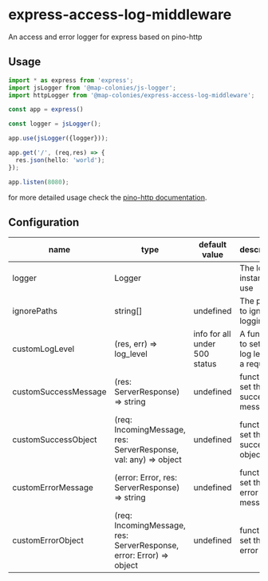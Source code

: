 # express-access-log-middleware

An access and error logger for express based on pino-http

## Usage

```typescript
import * as express from 'express';
import jsLogger from '@map-colonies/js-logger';
import httpLogger from '@map-colonies/express-access-log-middleware';

const app = express()

const logger = jsLogger();

app.use(jsLogger({logger}));

app.get('/', (req,res) => {
  res.json(hello: 'world');
});

app.listen(8080);
```

for more detailed usage check the [pino-http documentation](https://github.com/pinojs/pino-http).

## Configuration
| name |type| default value | description
|---|---|---|---|
logger| Logger | | The logger instance to use
ignorePaths| string[] | undefined | The paths to ignore logging
customLogLevel | (res, err) => log_level | info for all under 500 status | A function to set the log level of a request
customSuccessMessage | (res: ServerResponse) => string| undefined | function to set the success message
customSuccessObject | (req: IncomingMessage, res: ServerResponse, val: any) => object | undefined | function to set the success object
customErrorMessage | (error: Error, res: ServerResponse) => string| undefined | function to set the error message
customErrorObject | (req: IncomingMessage, res: ServerResponse, error: Error) => object | undefined | function to set the error object


